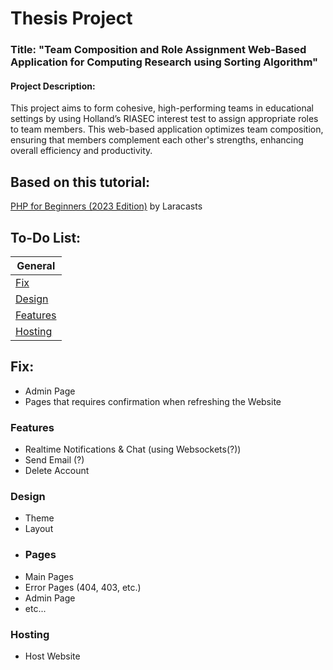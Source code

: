 
# Thesis Project

### Title: "Team Composition and Role Assignment Web-Based Application for Computing Research using Sorting Algorithm"

#### Project Description:
This project aims to form cohesive, high-performing teams in educational settings by using Holland’s RIASEC interest test to assign appropriate roles to team members. This web-based application optimizes team composition, ensuring that members complement each other's strengths, enhancing overall efficiency and productivity.

## Based on this tutorial:
[PHP for Beginners (2023 Edition)](https://www.youtube.com/playlist?list=PL3VM-unCzF8ipG50KDjnzhugceoSG3RTC) by Laracasts



## To-Do List:

| General            | 
| ----------------- | 
|[Fix](#Fix)|
| [Design](#Design) | 
| [Features](#Features) |  
| [Hosting](#Hosting) |  

## Fix:
- Admin Page
- Pages that requires confirmation when refreshing the Website


### Features

- Realtime Notifications & Chat (using Websockets(?))
- Send Email (?)
- Delete Account



### Design

- Theme
- Layout
- ### Pages
- Main Pages
- Error Pages (404, 403, etc.)
- Admin Page
- etc...
### Hosting
- Host Website
